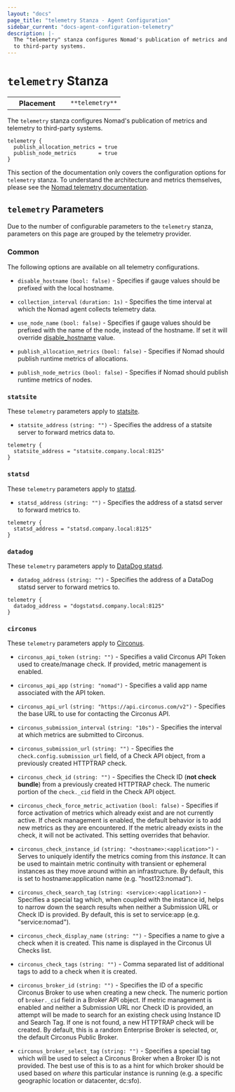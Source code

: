 ```yaml
---
layout: "docs"
page_title: "telemetry Stanza - Agent Configuration"
sidebar_current: "docs-agent-configuration-telemetry"
description: |-
  The "telemetry" stanza configures Nomad's publication of metrics and telemetry
  to third-party systems.
---
```


# `telemetry` Stanza

<table class="table table-bordered table-striped">
  <tr>
    <th width="120">Placement</th>
    <td>
      <code>**telemetry**</code>
    </td>
  </tr>
</table>


The `telemetry` stanza configures Nomad's publication of metrics and telemetry
to third-party systems.

```hcl
telemetry {
  publish_allocation_metrics = true
  publish_node_metrics       = true
}
```

This section of the documentation only covers the configuration options for
`telemetry` stanza. To understand the architecture and metrics themselves,
please see the [Nomad telemetry documentation](/docs/agent/telemetry.html).

## `telemetry` Parameters

Due to the number of configurable parameters to the `telemetry` stanza,
parameters on this page are grouped by the telemetry provider.

### Common

The following options are available on all telemetry configurations.

- `disable_hostname` `(bool: false)` - Specifies if gauge values should be
  prefixed with the local hostname.

- `collection_interval` `(duration: 1s)` - Specifies the time interval at which
  the Nomad agent collects telemetry data.

- `use_node_name` `(bool: false)` - Specifies if gauge values should be
  prefixed with the name of the node, instead of the hostname. If set it will
  override [disable_hostname](#disable_hostname) value.

- `publish_allocation_metrics` `(bool: false)` - Specifies if Nomad should
  publish runtime metrics of allocations.

- `publish_node_metrics` `(bool: false)` - Specifies if Nomad should publish
  runtime metrics of nodes.

### `statsite`

These `telemetry` parameters apply to
[statsite](https://github.com/armon/statsite).

- `statsite_address` `(string: "")` - Specifies the address of a statsite server
  to forward metrics data to.

```hcl
telemetry {
  statsite_address = "statsite.company.local:8125"
}
```

### `statsd`

These `telemetry` parameters apply to
[statsd](https://github.com/etsy/statsd).

- `statsd_address` `(string: "")` - Specifies the address of a statsd server to
  forward metrics to.

```hcl
telemetry {
  statsd_address = "statsd.company.local:8125"
}
```

### `datadog`

These `telemetry` parameters apply to
[DataDog statsd](https://github.com/DataDog/dd-agent).

- `datadog_address` `(string: "")` - Specifies the address of a DataDog statsd
  server to forward metrics to.

```hcl
telemetry {
  datadog_address = "dogstatsd.company.local:8125"
}
```

### `circonus`

These `telemetry` parameters apply to
[Circonus](http://circonus.com/).

- `circonus_api_token` `(string: "")` - Specifies a valid Circonus API Token
  used to create/manage check. If provided, metric management is enabled.

- `circonus_api_app` `(string: "nomad")` - Specifies a valid app name associated
  with the API token.

- `circonus_api_url` `(string: "https://api.circonus.com/v2")` - Specifies the
  base URL to use for contacting the Circonus API.

- `circonus_submission_interval` `(string: "10s")` - Specifies the interval at
  which metrics are submitted to Circonus.

- `circonus_submission_url` `(string: "")` - Specifies the
  `check.config.submission_url` field, of a Check API object, from a previously
  created HTTPTRAP check.

- `circonus_check_id` `(string: "")` - Specifies the Check ID (**not check
  bundle**) from a previously created HTTPTRAP check. The numeric portion of the
  `check._cid` field in the Check API object.

- `circonus_check_force_metric_activation` `(bool: false)` - Specifies if force
  activation of metrics which already exist and are not currently active. If
  check management is enabled, the default behavior is to add new metrics as
  they are encountered. If the metric already exists in the check, it will
  not be activated. This setting overrides that behavior.

- `circonus_check_instance_id` `(string: "<hostname>:<application>")` - Serves
  to uniquely identify the metrics coming from this *instance*.  It can be used
  to maintain metric continuity with transient or ephemeral instances as they
  move around within an infrastructure. By default, this is set to
  hostname:application name (e.g. "host123:nomad").

- `circonus_check_search_tag` `(string: <service>:<application>)` - Specifies a
  special tag which, when coupled with the instance id, helps to narrow down the
  search results when neither a Submission URL or Check ID is provided. By
  default, this is set to service:app (e.g. "service:nomad").

- `circonus_check_display_name` `(string: "")` - Specifies a name to give a
   check when it is created. This name is displayed in the Circonus UI Checks
   list.

- `circonus_check_tags` `(string: "")` - Comma separated list of additional
  tags to add to a check when it is created.

- `circonus_broker_id` `(string: "")` - Specifies the ID of a specific Circonus
  Broker to use when creating a new check. The numeric portion of `broker._cid`
  field in a Broker API object. If metric management is enabled and neither a
  Submission URL nor Check ID is provided, an attempt will be made to search for
  an existing check using Instance ID and Search Tag. If one is not found, a new
  HTTPTRAP check will be created. By default, this is a random
  Enterprise Broker is selected, or, the default Circonus Public Broker.

- `circonus_broker_select_tag` `(string: "")` - Specifies a special tag which
  will be used to select a Circonus Broker when a Broker ID is not provided. The
  best use of this is to as a hint for which broker should be used based on
  *where* this particular instance is running (e.g. a specific geographic location or
  datacenter, dc:sfo).
